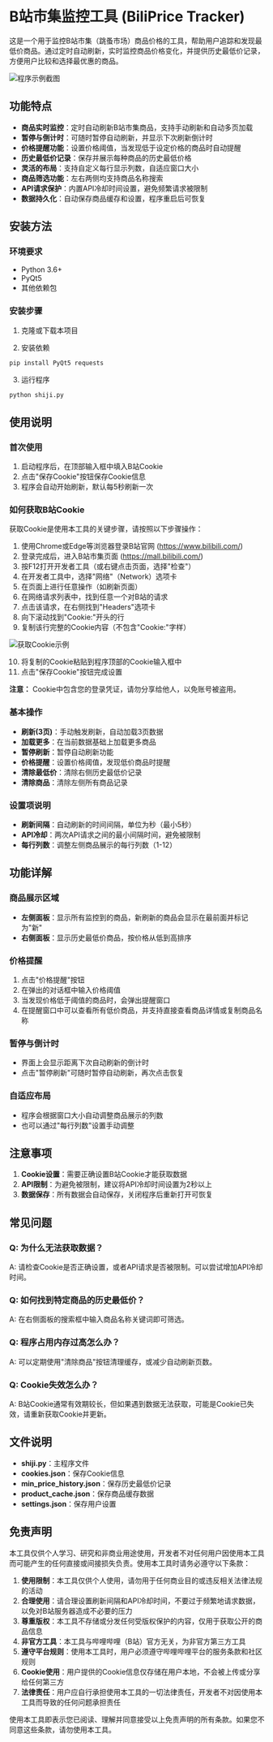 # B站市集监控工具 (BiliPrice Tracker)

这是一个用于监控B站市集（跳蚤市场）商品价格的工具，帮助用户追踪和发现最低价商品。通过定时自动刷新，实时监控商品价格变化，并提供历史最低价记录，方便用户比较和选择最优惠的商品。

![程序示例截图](sample.png)

## 功能特点

- **商品实时监控**：定时自动刷新B站市集商品，支持手动刷新和自动多页加载
- **暂停与倒计时**：可随时暂停自动刷新，并显示下次刷新倒计时
- **价格提醒功能**：设置价格阈值，当发现低于设定价格的商品时自动提醒
- **历史最低价记录**：保存并展示每种商品的历史最低价格
- **灵活的布局**：支持自定义每行显示列数，自适应窗口大小
- **商品筛选功能**：左右两侧均支持商品名称搜索
- **API请求保护**：内置API冷却时间设置，避免频繁请求被限制
- **数据持久化**：自动保存商品缓存和设置，程序重启后可恢复

## 安装方法

### 环境要求
- Python 3.6+
- PyQt5
- 其他依赖包

### 安装步骤

1. 克隆或下载本项目

2. 安装依赖
```bash
pip install PyQt5 requests
```

3. 运行程序
```bash
python shiji.py
```

## 使用说明

### 首次使用

1. 启动程序后，在顶部输入框中填入B站Cookie
2. 点击"保存Cookie"按钮保存Cookie信息
3. 程序会自动开始刷新，默认每5秒刷新一次

### 如何获取B站Cookie

获取Cookie是使用本工具的关键步骤，请按照以下步骤操作：

1. 使用Chrome或Edge等浏览器登录B站官网 (https://www.bilibili.com/)
2. 登录完成后，进入B站市集页面 (https://mall.bilibili.com/)
3. 按F12打开开发者工具（或右键点击页面，选择"检查"）
4. 在开发者工具中，选择"网络"（Network）选项卡
5. 在页面上进行任意操作（如刷新页面）
6. 在网络请求列表中，找到任意一个对B站的请求
7. 点击该请求，在右侧找到"Headers"选项卡
8. 向下滚动找到"Cookie:"开头的行
9. 复制该行完整的Cookie内容（不包含"Cookie:"字样）

![获取Cookie示例](cookietake.png)

10. 将复制的Cookie粘贴到程序顶部的Cookie输入框中
11. 点击"保存Cookie"按钮完成设置

**注意：** Cookie中包含您的登录凭证，请勿分享给他人，以免账号被盗用。

### 基本操作

- **刷新(3页)**：手动触发刷新，自动加载3页数据
- **加载更多**：在当前数据基础上加载更多商品
- **暂停刷新**：暂停自动刷新功能
- **价格提醒**：设置价格阈值，发现低价商品时提醒
- **清除最低价**：清除右侧历史最低价记录
- **清除商品**：清除左侧所有商品记录

### 设置项说明

- **刷新间隔**：自动刷新的时间间隔，单位为秒（最小5秒）
- **API冷却**：两次API请求之间的最小间隔时间，避免被限制
- **每行列数**：调整左侧商品展示的每行列数（1-12）

## 功能详解

### 商品展示区域

- **左侧面板**：显示所有监控到的商品，新刷新的商品会显示在最前面并标记为"新"
- **右侧面板**：显示历史最低价商品，按价格从低到高排序

### 价格提醒

1. 点击"价格提醒"按钮
2. 在弹出的对话框中输入价格阈值
3. 当发现价格低于阈值的商品时，会弹出提醒窗口
4. 在提醒窗口中可以查看所有低价商品，并支持直接查看商品详情或复制商品名称

### 暂停与倒计时

- 界面上会显示距离下次自动刷新的倒计时
- 点击"暂停刷新"可随时暂停自动刷新，再次点击恢复

### 自适应布局

- 程序会根据窗口大小自动调整商品展示的列数
- 也可以通过"每行列数"设置手动调整

## 注意事项

1. **Cookie设置**：需要正确设置B站Cookie才能获取数据
2. **API限制**：为避免被限制，建议将API冷却时间设置为2秒以上
3. **数据保存**：所有数据会自动保存，关闭程序后重新打开可恢复

## 常见问题

### Q: 为什么无法获取数据？
A: 请检查Cookie是否正确设置，或者API请求是否被限制。可以尝试增加API冷却时间。

### Q: 如何找到特定商品的历史最低价？
A: 在右侧面板的搜索框中输入商品名称关键词即可筛选。

### Q: 程序占用内存过高怎么办？
A: 可以定期使用"清除商品"按钮清理缓存，或减少自动刷新页数。

### Q: Cookie失效怎么办？
A: B站Cookie通常有效期较长，但如果遇到数据无法获取，可能是Cookie已失效，请重新获取Cookie并更新。

## 文件说明

- **shiji.py**：主程序文件
- **cookies.json**：保存Cookie信息
- **min_price_history.json**：保存历史最低价记录
- **product_cache.json**：保存商品缓存数据
- **settings.json**：保存用户设置 

## 免责声明

本工具仅供个人学习、研究和非商业用途使用，开发者不对任何用户因使用本工具而可能产生的任何直接或间接损失负责。使用本工具时请务必遵守以下条款：

1. **使用限制**：本工具仅供个人使用，请勿用于任何商业目的或违反相关法律法规的活动
2. **合理使用**：请合理设置刷新间隔和API冷却时间，不要过于频繁地请求数据，以免对B站服务器造成不必要的压力
3. **尊重版权**：本工具不存储或分发任何受版权保护的内容，仅用于获取公开的商品信息
4. **非官方工具**：本工具与哔哩哔哩（B站）官方无关，为非官方第三方工具
5. **遵守平台规则**：使用本工具时，用户必须遵守哔哩哔哩平台的服务条款和社区规则
6. **Cookie使用**：用户提供的Cookie信息仅存储在用户本地，不会被上传或分享给任何第三方
7. **法律责任**：用户应自行承担使用本工具的一切法律责任，开发者不对因使用本工具而导致的任何问题承担责任

使用本工具即表示您已阅读、理解并同意接受以上免责声明的所有条款。如果您不同意这些条款，请勿使用本工具。 